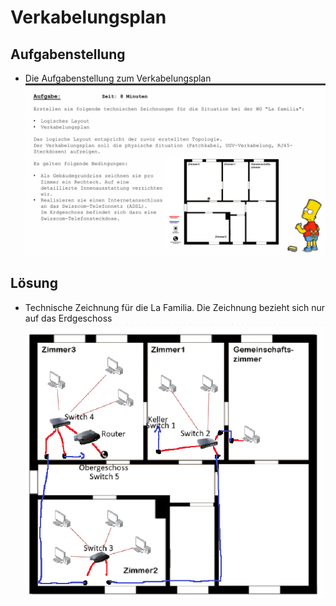 # Verkabelungsplan

## Aufgabenstellung
* Die Aufgabenstellung zum Verkabelungsplan
![Aufgabenstellung](/Images/Tag_1/Aufgabe_3_Aufgabenstellung.png)

## Lösung
* Technische Zeichnung für die La Familia. Die Zeichnung bezieht sich nur auf das Erdgeschoss
![Verkabelungsplan](/Images/Tag_1/Aufgabe_3_Verkabelungplan.png)